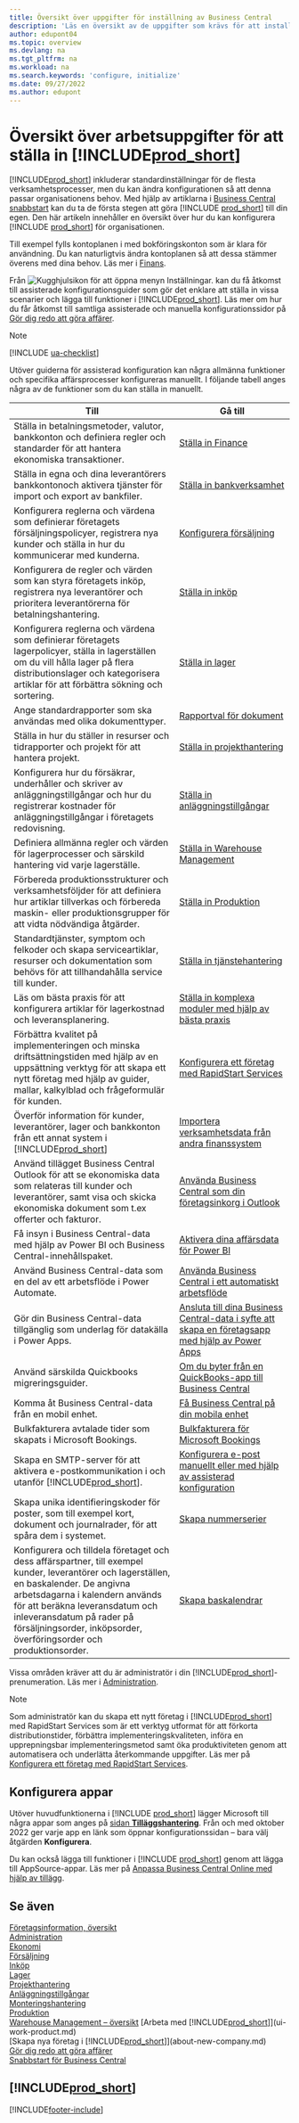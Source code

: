 ```yaml
---
title: Översikt över uppgifter för inställning av Business Central
description: 'Läs en översikt av de uppgifter som krävs för att installera, initialisera och konfigurera Business Central för att passa just dina behov.'
author: edupont04
ms.topic: overview
ms.devlang: na
ms.tgt_pltfrm: na
ms.workload: na
ms.search.keywords: 'configure, initialize'
ms.date: 09/27/2022
ms.author: edupont
---
```

# Översikt över arbetsuppgifter för att ställa in [!INCLUDE[prod_short](includes/prod_short.md)]

[!INCLUDE[prod_short](includes/prod_short.md)] inkluderar standardinställningar för de flesta verksamhetsprocesser, men du kan ändra konfigurationen så att denna passar organisationens behov. Med hjälp av artiklarna i [Business Central snabbstart](quick-start-business-central.md) kan du ta de första stegen att göra [!INCLUDE [prod_short](includes/prod_short.md)] till din egen. Den här artikeln innehåller en översikt över hur du kan konfigurera [!INCLUDE [prod_short](includes/prod_short.md)] för organisationen.

Till exempel fylls kontoplanen i med bokföringskonton som är klara för användning. Du kan naturligtvis ändra kontoplanen så att dessa stämmer överens med dina behov. Läs mer i [Finans](finance.md).

Från ![Kugghjulsikon för att öppna menyn Inställningar.](media/ui-experience/settings_icon_small.png) kan du få åtkomst till assisterade konfigurationsguider som gör det enklare att ställa in vissa scenarier och lägga till funktioner i [!INCLUDE[prod_short](includes/prod_short.md)]. Läs mer om hur du får åtkomst till samtliga assisterade och manuella konfigurationssidor på [Gör dig redo att göra affärer](ui-get-ready-business.md).

> [!NOTE]
> [!INCLUDE [ua-checklist](includes/ua-checklist.md)]

Utöver guiderna för assisterad konfiguration kan några allmänna funktioner och specifika affärsprocesser konfigureras manuellt. I följande tabell anges några av de funktioner som du kan ställa in manuellt.

| Till | Gå till |
| --- | --- |
| Ställa in betalningsmetoder, valutor, bankkonton och definiera regler och standarder för att hantera ekonomiska transaktioner. |[Ställa in Finance](finance-setup-finance.md) |
| Ställa in egna och dina leverantörers bankkontonoch aktivera tjänster för import och export av bankfiler. |[Ställa in bankverksamhet](bank-setup-banking.md) |
| Konfigurera reglerna och värdena som definierar företagets försäljningspolicyer, registrera nya kunder och ställa in hur du kommunicerar med kunderna. |[Konfigurera försäljning](sales-setup-sales.md) |
| Konfigurera de regler och värden som kan styra företagets inköp, registrera nya leverantörer och prioritera leverantörerna för betalningshantering. |[Ställa in inköp](purchasing-setup-purchasing.md) |
| Konfigurera reglerna och värdena som definierar företagets lagerpolicyer, ställa in lagerställen om du vill hålla lager på flera distributionslager och kategorisera artiklar för att förbättra sökning och sortering. |[Ställa in lager](inventory-setup-inventory.md) |
|Ange standardrapporter som ska användas med olika dokumenttyper.|[Rapportval för dokument](across-report-selections.md)|
| Ställa in hur du ställer in resurser och tidrapporter och projekt för att hantera projekt. |[Ställa in projekthantering](projects-setup-projects.md) |
| Konfigurera hur du försäkrar, underhåller och skriver av anläggningstillgångar och hur du registrerar kostnader för anläggningstillgångar i företagets redovisning. |[Ställa in anläggningstillgångar](fa-setup.md) |
|Definiera allmänna regler och värden för lagerprocesser och särskild hantering vid varje lagerställe.|[Ställa in Warehouse Management](warehouse-setup-warehouse.md)|
|Förbereda produktionsstrukturer och verksamhetsföljder för att definiera hur artiklar tillverkas och förbereda maskin- eller produktionsgrupper för att vidta nödvändiga åtgärder.|[Ställa in Produktion](production-configure-production-processes.md)|
|Standardtjänster, symptom och felkoder och skapa serviceartiklar, resurser och dokumentation som behövs för att tillhandahålla service till kunder.|[Ställa in tjänstehantering](service-setup-service.md)|
|Läs om bästa praxis för att konfigurera artiklar för lagerkostnad och leveransplanering.|[Ställa in komplexa moduler med hjälp av bästa praxis](set-up-complex-application-areas-using-best-practices.md)|
|Förbättra kvalitet på implementeringen och minska driftsättningstiden med hjälp av en uppsättning verktyg för att skapa ett nytt företag med hjälp av guider, mallar, kalkylblad och frågeformulär för kunden.|[Konfigurera ett företag med RapidStart Services](admin-set-up-a-company-with-rapidstart.md)|
|Överför information för kunder, leverantörer, lager och bankkonton från ett annat system i [!INCLUDE[prod_short](includes/prod_short.md)]|[Importera verksamhetsdata från andra finanssystem](across-import-data-configuration-packages.md)|
|Använd tillägget Business Central Outlook för att se ekonomiska data som relateras till kunder och leverantörer, samt visa och skicka ekonomiska dokument som t.ex offerter och fakturor.|[Använda Business Central som din företagsinkorg i Outlook](admin-outlook.md)|
|Få insyn i Business Central-data med hjälp av Power BI och Business Central-innehållspaket.|[Aktivera dina affärsdata för Power BI](admin-powerbi.md)|
|Använd Business Central-data som en del av ett arbetsflöde i Power Automate.|[Använda Business Central i ett automatiskt arbetsflöde](across-how-use-financials-data-source-flow.md)|
|Gör din Business Central-data tillgänglig som underlag för datakälla i Power Apps.|[Ansluta till dina Business Central-data i syfte att skapa en företagsapp med hjälp av Power Apps](across-how-use-financials-data-source-powerapps.md)|
|Använd särskilda Quickbooks migreringsguider.|[Om du byter från en QuickBooks-app till Business Central](across-quickbooks-to-business-edition.md)|
|Komma åt Business Central-data från en mobil enhet.|[Få Business Central på din mobila enhet](install-mobile-app.md)|
|Bulkfakturera avtalade tider som skapats i Microsoft Bookings.|[Bulkfakturera för Microsoft Bookings](finance-bookings.md)|
|Skapa en SMTP-server för att aktivera e-postkommunikation i och utanför [!INCLUDE[prod_short](includes/prod_short.md)].| [Konfigurera e-post manuellt eller med hjälp av assisterad konfiguration](admin-how-setup-email.md)|
| Skapa unika identifieringskoder för poster, som till exempel kort, dokument och journalrader, för att spåra dem i systemet. |[Skapa nummerserier](ui-create-number-series.md) |
|Konfigurera och tilldela företaget och dess affärspartner, till exempel kunder, leverantörer och lagerställen, en baskalender. De angivna arbetsdagarna i kalendern används för att beräkna leveransdatum och inleveransdatum på rader på försäljningsorder, inköpsorder, överföringsorder och produktionsorder.|[Skapa baskalendrar](across-how-to-assign-base-calendars.md)|

Vissa områden kräver att du är administratör i din [!INCLUDE[prod_short](includes/prod_short.md)]-prenumeration. Läs mer i [Administration](admin-setup-and-administration.md).  

> [!NOTE]
> Som administratör kan du skapa ett nytt företag i [!INCLUDE[prod_short](includes/prod_short.md)] med RapidStart Services som är ett verktyg utformat för att förkorta distributionstider, förbättra implementeringskvaliteten, införa en upprepningsbar implementeringsmetod samt öka produktiviteten genom att automatisera och underlätta återkommande uppgifter. Läs mer på [Konfigurera ett företag med RapidStart Services](admin-set-up-a-company-with-rapidstart.md).

## Konfigurera appar

Utöver huvudfunktionerna i [!INCLUDE [prod_short](includes/prod_short.md)] lägger Microsoft till några appar som anges på [sidan **Tilläggshantering**](https://businesscentral.dynamics.com/?page=2500). Från och med oktober 2022 ger varje app en länk som öppnar konfigurationssidan – bara välj åtgärden **Konfigurera**.  

Du kan också lägga till funktioner i [!INCLUDE [prod_short](includes/prod_short.md)] genom att lägga till AppSource-appar. Läs mer på [Anpassa Business Central Online med hjälp av tillägg](ui-extensions.md).  

## Se även

[Företagsinformation, översikt](admin-company-information.md)  
[Administration](admin-setup-and-administration.md)  
[Ekonomi](finance.md)  
[Försäljning](sales-manage-sales.md)  
[Inköp](purchasing-manage-purchasing.md)  
[Lager](inventory-manage-inventory.md)  
[Projekthantering](projects-manage-projects.md)  
[Anläggningstillgångar](fa-manage.md)  
[Monteringshantering](assembly-assemble-items.md)  
[Produktion](production-manage-manufacturing.md)  
[Warehouse Management – översikt](design-details-warehouse-management.md)
[Arbeta med [!INCLUDE[prod_short](includes/prod_short.md)]](ui-work-product.md)  
[Skapa nya företag i [!INCLUDE[prod_short](includes/prod_short.md)]](about-new-company.md)  
[Gör dig redo att göra affärer](ui-get-ready-business.md)  
[Snabbstart för Business Central](quick-start-business-central.md)  

## [!INCLUDE[prod_short](includes/free_trial_md.md)]  

[!INCLUDE[footer-include](includes/footer-banner.md)]
